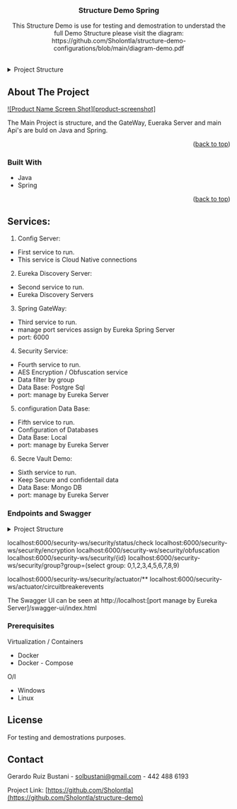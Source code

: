 <div id="top"></div>

<!-- Structure Demo Spring -->
<br />
<div align="center">
  <a href="https://github.com/Sholontla">
  </a>

<h3 align="center">Structure Demo Spring</h3>

  <p align="center">
   This Structure Demo is use for testing and demostration to understad the full Demo Structure please visit the diagram: https://github.com/Sholontla/structure-demo-configurations/blob/main/diagram-demo.pdf
    <br />
    <br />
  </p>
</div>

<details>
  <summary>Project Structure</summary>
  <ol>
    <li>
      <a href="#about-the-project">Structure</a>
    </li>
    <li>
      <a href="#getting-started">Getting Started</a>
      <ul>
        <li><a href="#prerequisites">Prerequisites</a></li>
        <li><a href="#installation">Installation</a></li>
      </ul>
    </li>
    <li><a href="#usage">Usage</a></li>
    <li><a href="#roadmap">Roadmap</a></li>
    <li><a href="#contributing">Contributing</a></li>
    <li><a href="#license">License</a></li>
    <li><a href="#contact">Contact</a></li>
    <li><a href="#acknowledgments">Acknowledgments</a></li>
  </ol>
</details>



<!-- ABOUT THE PROJECT -->
## About The Project

[![Product Name Screen Shot][product-screenshot]](https://example.com)

The Main Project is structure, and the GateWay, Eueraka Server and main Api's are buld on Java and Spring.

<p align="right">(<a href="#top">back to top</a>)</p>

### Built With

* Java 
* Spring 

<p align="right">(<a href="#top">back to top</a>)</p>


<!-- GETTING STARTED -->
## Services:

1. Config Server:
  * First service to run.
  * This service is Cloud Native connections

2. Eureka Discovery Server:
  * Second service to run.
  * Eureka Discovery Servers

3. Spring GateWay:
  * Third service to run.
  * manage port services assign by Eureka Spring Server
  * port: 6000

4. Security Service:
  * Fourth service to run.
  * AES Encryption / Obfuscation service
  * Data filter by group
  * Data Base: Postgre Sql
  * port: manage by Eureka Server

5. configuration Data Base:
  * Fifth service to run.
  * Configuration of Databases
  * Data Base: Local
  * port: manage by Eureka Server

6. Secre Vault Demo:
  * Sixth service to run.
  * Keep Secure and confidentail data
  * Data Base: Mongo DB
  * port: manage by Eureka Server


### Endpoints and Swagger
<details>
  <summary>Project Structure</summary>
  <ol>
    <li>
      <a href="#about-the-project">Structure</a>
    </li>
    <li>
      <a href="#getting-started">Getting Started</a>
      <ul>
        <li>localhost:6000/security-ws/security</a></li>
        <li>localhost:6000/security-ws/security/login</a></li>
      </ul>
    </li>
    <li><a href="#usage">Usage</a></li>
    <li><a href="#roadmap">Roadmap</a></li>
    <li><a href="#contributing">Contributing</a></li>
    <li><a href="#license">License</a></li>
    <li><a href="#contact">Contact</a></li>
    <li><a href="#acknowledgments">Acknowledgments</a></li>
  </ol>
</details>

localhost:6000/security-ws/security/status/check
localhost:6000/security-ws/security/encryption
localhost:6000/security-ws/security/obfuscation
localhost:6000/security-ws/security/{id}
localhost:6000/security-ws/security/group?group=(select group: 0,1,2,3,4,5,6,7,8,9)

localhost:6000/security-ws/security/actuator/**
localhost:6000/security-ws/actuator/circuitbreakerevents

The Swagger UI can be seen at http://localhost:[port manage by Eureka Server]/swagger-ui/index.html

### Prerequisites
Virtualization / Containers
* Docker
* Docker - Compose

O/I
* Windows
* Linux

## License

For testing and demostrations purposes.


<!-- CONTACT -->
## Contact

Gerardo Ruiz Bustani - solbustani@gmail.com - 442 488 6193 

Project Link: [https://github.com/Sholontla](https://github.com/Sholontla/structure-demo)

